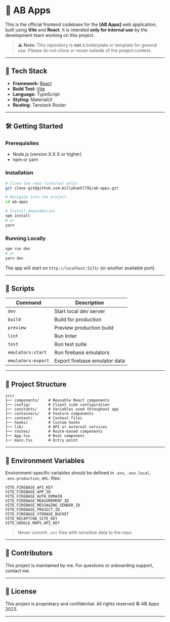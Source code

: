 # 🚀 AB Apps

This is the official frontend codebase for the **[AB Apps]** web application, built using **Vite** and **React**. It is intended **only for internal use** by the development team working on this project.

> ⚠️ **Note:** This repository is **not** a boilerplate or template for general use. Please do not clone or reuse outside of the project context.

---

## 🧱 Tech Stack

- **Framework:** [React](https://reactjs.org/)
- **Build Tool:** [Vite](https://vitejs.dev/)
- **Language:** TypeScript
- **Styling:** MaterialUI
- **Routing:** Tanstack Router

---

## 🛠️ Getting Started

### Prerequisites

- Node.js (version X.X.X or higher)
- npm or yarn

### Installation

```bash
# Clone the repo (internal only)
git clone git@github.com:billybuehl792/ab-apps.git

# Navigate into the project
cd ab-apps

# Install dependencies
npm install
# or
yarn
```

### Running Locally

```bash
npm run dev
# or
yarn dev
```

The app will start on `http://localhost:5173/` (or another available port).

---

## 🧪 Scripts

| Command            | Description                   |
| ------------------ | ----------------------------- |
| `dev`              | Start local dev server        |
| `build`            | Build for production          |
| `preview`          | Preview production build      |
| `lint`             | Run linter                    |
| `test`             | Run test suite                |
| `emulators:start`  | Run firebase emulators        |
| `emulators:export` | Export firebase emulator data |

---

## 📁 Project Structure

```
src/
├── components/    # Reusable React components
├── config/        # Client side configuration
├── constants/     # Variables used throughout app
├── containers/    # Feature components
├── context/       # Context files
├── hooks/         # Custom hooks
├── lib/           # API or external services
├── routes/        # Route-based components
├── App.tsx        # Root component
├── main.tsx       # Entry point
```

---

## 🔐 Environment Variables

Environment-specific variables should be defined in `.env`, `.env.local`, `.env.production`, etc. files:

```
VITE_FIREBASE_API_KEY
VITE_FIREBASE_APP_ID
VITE_FIREBASE_AUTH_DOMAIN
VITE_FIREBASE_MEASUREMENT_ID
VITE_FIREBASE_MESSAGING_SENDER_ID
VITE_FIREBASE_PROJECT_ID
VITE_FIREBASE_STORAGE_BUCKET
VITE_RECAPTCHA_SITE_KEY
VITE_GOOGLE_MAPS_API_KEY

```

> Never commit `.env` files with sensitive data to the repo.

---

## 👥 Contributors

This project is maintained by me. For questions or onboarding support, contact me.

---

## 📄 License

This project is proprietary and confidential. All rights reserved © AB Apps 2023.

---
